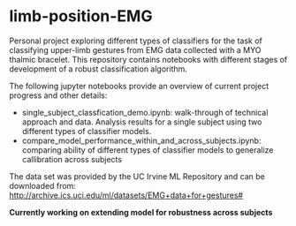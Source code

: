# limb-position-EMG

Personal project exploring different types of classifiers for the task of classifying upper-limb gestures from EMG data collected with a MYO thalmic bracelet. This repository contains notebooks with different stages of development of a robust classification algorithm.

The following jupyter notebooks provide an overview of current project progress and other details:
+ single_subject_classfication_demo.ipynb: walk-through of technical approach and data. Analysis results for a single subject using two different types of classifier models.
+ compare_model_performance_within_and_across_subjects.ipynb: comparing ability of different types of classifier models to generalize callibration across subjects

The data set was provided by the UC Irvine ML Repository and can be downloaded from: http://archive.ics.uci.edu/ml/datasets/EMG+data+for+gestures#

**Currently working on extending model for robustness across subjects**

